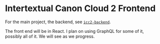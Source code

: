 # Intertextual Canon Cloud 2 Frontend

For the main project, the backend, see [`icc2-backend`](https://github.com/malan88/icc2-backend).

The front end will be in React. I plan on using GraphQL for some of it, possibly
all of it. We will see as we progress.
